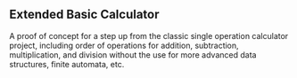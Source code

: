 ## Extended Basic Calculator

A proof of concept for a step up from the classic single operation calculator project, including
order of operations for addition, subtraction, multiplication, and division without the use
for more advanced data structures, finite automata, etc.
